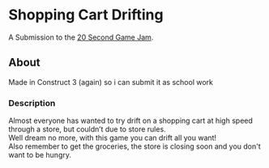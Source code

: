 # Shopping Cart Drifting

A Submission to the [20 Second Game Jam](https://itch.io/jam/20-second-game-jam).  

## About

Made in Construct 3 (again) so i can submit it as school work  

### Description

Almost everyone has wanted to try drift on a shopping cart at high speed through a store, but couldn’t due to store rules.  
Well dream no more, with this game you can drift all you want!  
Also remember to get the groceries, the store is closing soon and you don't want to be hungry.  
